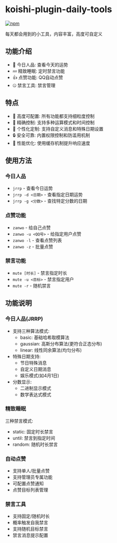 # koishi-plugin-daily-tools

[![npm](https://img.shields.io/npm/v/koishi-plugin-daily-tools?style=flat-square)](https://www.npmjs.com/package/koishi-plugin-daily-tools)

每天都会用到的小工具，内容丰富，高度可自定义

## 功能介绍

- 🌟 今日人品: 查看今天的运势
- 💤 精致睡眠: 定时禁言功能
- 👍 点赞功能: QQ自动点赞
- 🤐 禁言工具: 禁言管理

## 特点

- 🔧 高度可配置: 所有功能都支持细粒度控制
- 🎯 精确控制: 支持多种运算模式和时间控制
- 🎨 个性化定制: 支持自定义消息和特殊日期设置
- 🔒 安全可靠: 内置权限控制和防滥用机制
- 🚀 性能优化: 使用缓存机制提升响应速度

## 使用方法

### 今日人品

- `jrrp` - 查看今日运势
- `jrrp -d <日期>` - 查看指定日期运势
- `jrrp -g <分数>` - 查找特定分数的日期

### 点赞功能

- `zanwo` - 给自己点赞
- `zanwo -u <QQ号>` - 给指定用户点赞
- `zanwo -l` - 查看点赞列表
- `zanwo -z` - 批量点赞

### 禁言功能

- `mute [时长]` - 禁言指定时长
- `mute -u <目标>` - 禁言指定用户
- `mute -r` - 随机禁言

## 功能说明

### 今日人品(JRRP)

- 支持三种算法模式:
  - basic: 基础哈希取模算法
  - gaussian: 高斯分布算法(更符合正态分布)
  - linear: 线性同余算法(均匀分布)
- 特殊日期支持:
  - 节日特殊消息
  - 自定义日期消息
  - 娱乐模式(如4月1日)
- 分数显示:
  - 二进制显示模式
  - 数学表达式模式

### 精致睡眠

三种禁言模式:

- static: 固定时长禁言
- until: 禁言到指定时间
- random: 随机时长禁言

### 自动点赞

- 支持单人/批量点赞
- 支持管理员专属功能
- 可配置点赞通知
- 点赞目标列表管理

### 禁言工具

- 支持固定/随机时长
- 概率触发自我禁言
- 支持随机目标禁言
- 禁言消息提示配置
